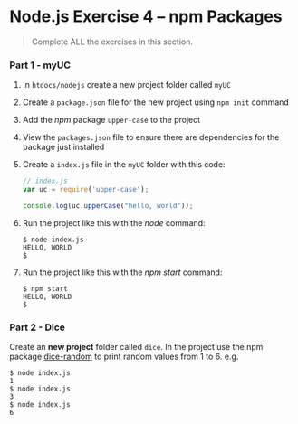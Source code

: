 # Node.js Exercise 4 – npm Packages
		
> Complete ALL the exercises in this section.

<!-- ## Fetch latest Repository Branch

```
$ cd /DRIVE/xampp/htdocs/nodejs
$ git pull --no-edit https://github.com/noucampdotorgSSAD2019/nodejs.git latest
$ git status

``` -->

### Part 1 - myUC

1.	In ``htdocs/nodejs`` create a new project folder called ``myUC``

1.	Create a ``package.json`` file for the new project using ``npm init`` command

1.	Add the *npm* package ``upper-case`` to the project

1.	View the ``packages.json`` file to ensure there are dependencies for the package just installed

1.  Create a ``index.js`` file in the ``myUC`` folder with this code:

    ```javascript
    // index.js
    var uc = require('upper-case');

    console.log(uc.upperCase("hello, world"));
    ```

1.  Run the project like this with the *node* command:

    ```
    $ node index.js
    HELLO, WORLD
    $
    ```

1.  Run the project like this with the *npm start* command:

    ```
    $ npm start
    HELLO, WORLD
    $
    ```

### Part 2 - Dice

Create an **new project** folder called `dice`.  In the project use the npm package [dice-random](https://www.npmjs.com/package/dice-random) to print random values from 1 to 6.  e.g.

```
$ node index.js
1
$ node index.js
3
$ node index.js
6
```
